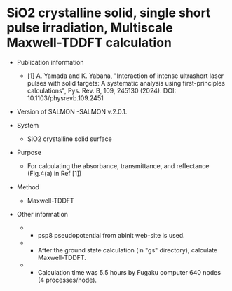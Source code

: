 # SiO2 crystalline solid, single short pulse irradiation, Multiscale Maxwell-TDDFT calculation

- Publication information
  - [1] A. Yamada and K. Yabana, "Interaction of intense ultrashort laser pulses with solid targets: A systematic analysis using first-principles calculations", Pys. Rev. B, 109, 245130 (2024). DOI: 10.1103/physrevb.109.2451

- Version of SALMON
  -SALMON v.2.0.1.

- System
  - SiO2 crystalline solid surface

- Purpose
  - For calculating the absorbance, transmittance, and reflectance (Fig.4(a) in Ref [1])

- Method
  - Maxwell-TDDFT 

- Other information
  - * psp8 pseudopotential from abinit web-site is used.
  - * After the ground state calculation (in "gs" directory), calculate Maxwell-TDDFT. 
  - * Calculation time was 5.5 hours by Fugaku computer 640 nodes (4 processes/node).

